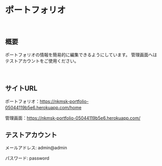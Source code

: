 # ポートフォリオ  

  　　
## 概要
ポートフォリオの情報を簡易的に編集できるようにしています。
管理画面へはテストアカウントをご使用ください。  

  　　
## サイトURL
ポートフォリオ：https://nkmsk-portfolio-05044119b5e6.herokuapp.com/home 　　

管理画面：https://nkmsk-portfolio-05044119b5e6.herokuapp.com/
  　　
## テストアカウント
メールアドレス: admin@admin　　

パスワード: password

